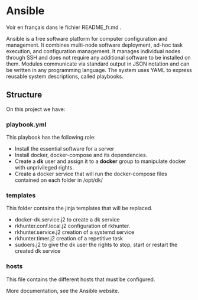 # Ansible

Voir en français dans le fichier README_fr.md .

Ansible is a free software platform for computer configuration and management. It combines multi-node software deployment, ad-hoc task execution, and configuration management. It manages individual nodes through SSH and does not require any additional software to be installed on them. Modules communicate via standard output in JSON notation and can be written in any programming language. The system uses YAML to express reusable system descriptions, called playbooks.

## Structure

On this project we have:
### **playbook.yml**
This playbook has the following role:
- Install the essential software for a server
- Install docker, docker-compose and its dependencies.
- Create a **dk** user and assign it to a **docker** group to manipulate docker with unprivileged rights.
- Create a docker service that will run the docker-compose files contained on each folder in /opt/dk/

### **templates**
This folder contains the jinja templates that will be replaced.
- docker-dk.service.j2 to create a dk service
- rkhunter.conf.local.j2 configuration of rkhunter.
- rkhunter.service.j2 creation of a systemd service
- rkhunter.timer.j2 creation of a repetitive task
- sudoers.j2 to give the dk user the rights to stop, start or restart the created dk service

### **hosts**
This file contains the different hosts that must be configured.

More documentation, see the Ansible website.
